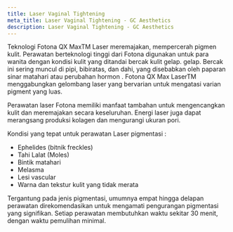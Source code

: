 ```yaml
---
title: Laser Vaginal Tightening
meta_title: Laser Vaginal Tightening - GC Aesthetics
description: Laser Vaginal Tightening - GC Aesthetics
---
```


Teknologi Fotona QX MaxTM Laser meremajakan, mempercerah pigmen
kulit. Perawatan berteknologi tinggi dari Fotona digunakan untuk para
wanita dengan kondisi kulit yang ditandai bercak kulit gelap. gelap.
Bercak ini sering muncul di pipi, bibiratas, dan dahi, yang disebabkan
oleh paparan sinar matahari atau perubahan hormon . Fotona QX Max
LaserTM menggabungkan gelombang laser yang bervarian untuk
mengatasi varian pigment yang luas.

Perawatan laser Fotona memiliki manfaat tambahan untuk
mengencangkan kulit dan meremajakan secara keseluruhan. Energi
laser juga dapat merangsang produksi kolagen dan mengurangi ukuran
pori.

Kondisi yang tepat untuk perawatan Laser pigmentasi :
- Ephelides (bitnik freckles)
- Tahi Lalat (Moles)
- Bintik matahari
- Melasma
- Lesi vascular
- Warna dan tekstur kulit yang tidak merata

Tergantung pada jenis pigmentasi, umumnya empat hingga delapan
perawatan direkomendasikan untuk mengamati pengurangan
pigmentasi yang signifikan. Setiap perawatan membutuhkan waktu
sekitar 30 menit, dengan waktu pemulihan minimal.